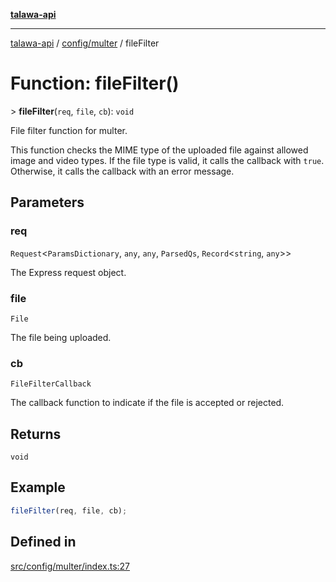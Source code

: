 [**talawa-api**](../../../README.md)

***

[talawa-api](../../../modules.md) / [config/multer](../README.md) / fileFilter

# Function: fileFilter()

\> **fileFilter**(`req`, `file`, `cb`): `void`

File filter function for multer.

This function checks the MIME type of the uploaded file against allowed image and video types.
If the file type is valid, it calls the callback with `true`. Otherwise, it calls the callback
with an error message.

## Parameters

### req

`Request`\<`ParamsDictionary`, `any`, `any`, `ParsedQs`, `Record`\<`string`, `any`\>\>

The Express request object.

### file

`File`

The file being uploaded.

### cb

`FileFilterCallback`

The callback function to indicate if the file is accepted or rejected.

## Returns

`void`

## Example

```typescript
fileFilter(req, file, cb);
```

## Defined in

[src/config/multer/index.ts:27](https://github.com/PalisadoesFoundation/talawa-api/blob/6bd0fecc1032af2aa70d925c85724d9fec2350f9/src/config/multer/index.ts#L27)

